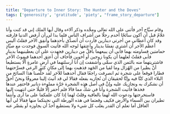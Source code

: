 ```yaml
---
title: "Departure to Inner Story: The Hunter and the Doves"
tags: ['generosity', 'gratitude', 'piety', "frame_story_departure"]
---
```


 وقام سيَّاح آخر فأثنى على الله تعالى ومجَّده وذكر آلاءه وقال أيها الملك إني قد كنت  وأنا غلامٌ قبل أن أكون سائحًا  أخدم رجلًا من أشراف الناس فلما بدا لي أن أرفض الدنيا فارقته وقد كان أعطاني من أجرتي دينارين فأردت أن أتصدَّق بأحدهما وأُنفِق الآخر فقلتُ أليس أعظَم الأجر أن أشتري نفسًا بدينار وأعتقها لوجه الله فأتيت السوق فوجدت مع صيَّادٍ حمامتين فساومته بهما فأبى أن يبيعهما بأقلَّ من دينارين فجهِدت على أن يعطينيهما بدينارٍ فأبى فقلتُ لعلهما أن يكونا زوجين أو أخوين فأخاف أن أعتق أحدهما فيموتُ الآخر فاشتريتهما منه بالثمن الذي سمَّى وأشفقت  إن أنا أرسلتهما في أرضٍ عامرةٍ  ألَّا يستطيعا أنْ يطيرا من الهُزال وما لقيا من الجَهد فذهبت بهما إلى مكانٍ كثيرِ الرعي فسرَّحتهما فطارا فوقعا على شجرة ثم انصرفت راجعًا فقال أحدهما للآخر لقد خلَّصنا هذا السائح من البلاء الذي كنَّا فيه وإنَّا لحقيقان أن نُجازيه بفعله فقالا لي قد أتيتَ إلينا معروفًا ونحنُ أحقُّ أن نشكرك به ونجازيك عليه وإنَّ في أصل هذه الشجرة جَرَّة مملوءة دنانير فاحتفِر عندها فخذها فأتيت الشجرة وأنا في شكٍّ مما قالا فلم أحفر إلَّا قليلًا حتى انتهيت إليها فاستخرجتها ودعوت الله لهما بالعافية وقلتُ لهما إذا كان علمكما على ما أرى وأنتما تطيران بين السماء والأرض فكيف وقعتما في هذه الورطة التي نجيتكما منها فقالا لي أيها العاقل أما تعلم أن القدر يغلب كل شيء ولا يستطيع أحدٌ أن يجاوزه أو يقصِّر عنه
